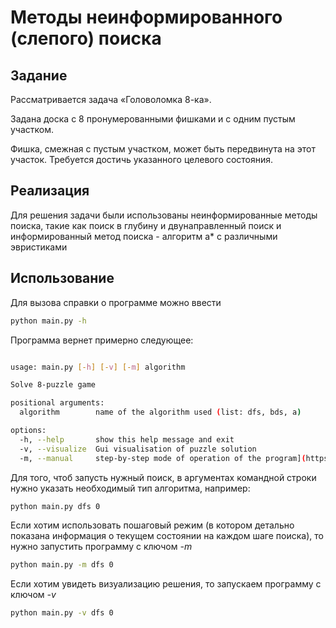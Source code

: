 # Методы неинформированного (слепого) поиска

## Задание

Рассматривается задача «Головоломка 8-ка».

Задана доска с 8 пронумерованными фишками и с одним пустым участком.

Фишка, смежная с пустым участком, может быть передвинута на этот участок. Требуется достичь указанного целевого состояния.

## Реализация 

Для решения задачи были использованы неинформированные методы поиска, такие как поиск в глубину и двунаправленный поиск и информированный метод поиска - алгоритм a* с различными эвристиками

## Использование

Для вызова справки о программе можно ввести 

```sh
python main.py -h
```

Программа вернет примерно следующее:

```sh

usage: main.py [-h] [-v] [-m] algorithm

Solve 8-puzzle game

positional arguments:
  algorithm        name of the algorithm used (list: dfs, bds, a)

options:
  -h, --help       show this help message and exit
  -v, --visualize  Gui visualisation of puzzle solution
  -m, --manual     step-by-step mode of operation of the program](https://dropmefiles.com/pHEtL)


```

Для того, чтоб запусть нужный поиск, в аргументах командной строки нужно указать необходимый тип алгоритма, например:

```sh
python main.py dfs 0
```

Если хотим использовать пошаговый режим (в котором детально показана информация о текущем состоянии на каждом шаге поиска), то нужно запустить программу с ключом *-m*

```sh
python main.py -m dfs 0
```

Если хотим увидеть визуализацию решения, то запускаем программу с ключом *-v*

```sh
python main.py -v dfs 0
```
